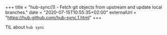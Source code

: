 +++
title = "hub-sync(1) - Fetch git objects from upstream and update local branches."
date = "2020-07-15T10:55:35+02:00"
externalUrl = "https://hub.github.com/hub-sync.1.html"
+++

TIL about `hub sync`